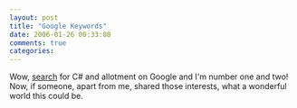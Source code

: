 ```yaml
---
layout: post
title: "Google Keywords"
date: 2006-01-26 00:33:08
comments: true
categories:
---
```


Wow, [search](http://www.google.co.uk/search?hl=en&q=c%23+allotment&meta=) for C# and allotment on Google and I'm number one and two! Now, if someone, apart from me, shared those interests, what a wonderful world this could be.